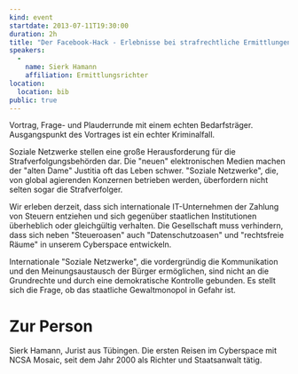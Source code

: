 ```yaml
---
kind: event
startdate: 2013-07-11T19:30:00
duration: 2h
title: "Der Facebook-Hack - Erlebnisse bei strafrechtliche Ermittlungen in Sozialen Netzwerken oder Festplatten zu beschlagnahmen"
speakers:
  -
    name: Sierk Hamann
    affiliation: Ermittlungsrichter
location:
  location: bib
public: true
---
```

Vortrag, Frage- und Plauderrunde mit einem echten Bedarfsträger.
Ausgangspunkt des Vortrages ist ein echter Kriminalfall.

Soziale Netzwerke stellen eine große Herausforderung für die
Strafverfolgungsbehörden dar.
Die "neuen" elektronischen Medien machen der "alten Dame" Justitia oft das
Leben schwer. "Soziale Netzwerke", die, von global agierenden Konzernen
betrieben werden, überfordern nicht selten sogar die Strafverfolger.

Wir erleben derzeit, dass sich internationale IT-Unternehmen der Zahlung
von Steuern entziehen und sich gegenüber staatlichen Institutionen
überheblich oder gleichgültig verhalten.
Die Gesellschaft muss verhindern, dass sich neben "Steueroasen" auch
"Datenschutzoasen" und "rechtsfreie Räume" in unserem Cyberspace
entwickeln.

Internationale "Soziale Netzwerke", die vordergründig die
Kommunikation und den Meinungsaustausch der Bürger ermöglichen, sind nicht
an die Grundrechte und durch eine demokratische Kontrolle gebunden. Es
stellt sich die Frage, ob das staatliche Gewaltmonopol in Gefahr ist.


# Zur Person

Sierk Hamann, Jurist aus Tübingen.
Die ersten Reisen im Cyberspace mit NCSA Mosaic,
seit dem Jahr 2000 als Richter und Staatsanwalt tätig.
